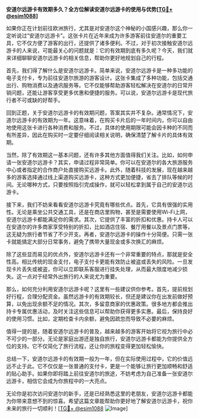 **安道尔远游卡有效期多久？全方位解读安道尔远游卡的使用与优势[[TG💪+ @esim1088](https://t.me/s/esim1088)]**

如果你正在计划前往欧洲旅行，尤其是对安道尔这个神秘的小国感兴趣，那么你一定听说过“安道尔远游卡”。这张卡片在近年来成为许多游客前往安道尔的重要工具，它不仅方便了游客的出行，还提供了诸多便利。不过，对于初次接触安道尔远游卡的人来说，可能最关心的问题就是：它的有效期到底有多久呢？今天，我们就来详细聊聊安道尔远游卡的相关信息，帮助你更好地规划自己的行程。

首先，我们得了解什么是安道尔远游卡。简单来说，安道尔远游卡是一种多功能的电子支付卡，专为前往安道尔旅游的游客设计。这张卡集成了多种功能，包括交通出行、购物消费以及通讯服务等。它不仅能够帮助游客轻松解决在安道尔的日常开销问题，还能让游客享受更多优惠和便捷的服务。可以说，安道尔远游卡是现代旅行者不可或缺的好帮手。

回到正题，关于安道尔远游卡的有效期问题，答案其实并不复杂。通常情况下，安道尔远游卡的有效期为一年。这意味着，在购买卡片后的一年时间内，你可以自由地使用这张卡进行各种消费和服务。不过，具体的使用期限可能会因卡种的不同而有所差异，因此在购买时一定要仔细阅读相关说明，确保清楚了解卡片的具体有效期。

当然，除了有效期这一基本问题，还有许多其他方面值得我们关注。比如，如何申请一张安道尔远游卡？其实，申请过程非常简单。你可以在安道尔的各大旅游服务中心或者指定的合作商户处直接购买远游卡。此外，随着科技的发展，现在越来越多的游客选择通过线上渠道购买远游卡，这种方式更加便捷，省去了排队等候的时间。无论哪种方式，只要按照指引完成操作，就可以轻松拿到属于自己的安道尔远游卡。

接下来，我们不妨来看看安道尔远游卡究竟有哪些优点。首先，它具有很强的实用性。无论是乘坐公共交通工具，还是在商店里购物，甚至是需要使用Wi-Fi上网，安道尔远游卡都能满足你的需求。其次，它提供了丰富的折扣和优惠。持卡人可以在安道尔的许多商家享受特别的折扣，比如酒店住宿、餐厅用餐以及景点门票等，这无疑为旅行者节省了不少开支。再者，安道尔远游卡的操作十分简便。只需一张卡就能搞定大部分日常事务，避免了携带大量现金或多次换汇的麻烦。

除了这些显而易见的优点外，安道尔远游卡还有一个非常重要的特点，那就是安全性高。相比传统的现金支付，电子支付卡更能有效防止被盗或丢失的风险。一旦发现卡片丢失或被盗，你可以立即联系客服进行挂失处理，从而最大限度地减少损失。这一点对于经常外出旅行的人来说尤为重要。

那么，如何充分利用安道尔远游卡呢？这里有一些建议供你参考。首先，提前规划好行程，合理分配资金。虽然远游卡的有效期较长，但还是建议你在出发前做好预算，以免出现余额不足的情况。其次，多留意商家的优惠政策。很多地方都会推出持卡专属优惠活动，及时关注这些信息可以帮助你获得更多实惠。最后，保持良好的使用习惯。比如，定期检查卡内余额，避免因疏忽而导致不必要的麻烦。

值得一提的是，随着安道尔远游卡的普及，越来越多的游客开始将它视为旅行中必不可少的一部分。无论是家庭出游还是独自旅行，安道尔远游卡都能为你提供全方位的支持。它不仅简化了旅行流程，还让你的旅程变得更加轻松愉快。

总结一下，安道尔远游卡的有效期一般为一年，但在实际使用过程中，它的价值远远不止于此。它不仅仅是一张普通的支付卡，更是一个能够让旅行更加顺畅和舒适的贴心助手。如果你即将踏上前往安道尔的旅途，不妨考虑为自己准备一张安道尔远游卡，相信它会成为你旅程中的一大亮点。

无论你是初次访问安道尔的新手，还是已经熟悉这里的老朋友，安道尔远游卡都能为你带来意想不到的惊喜。希望这篇文章能帮助你更好地了解安道尔远游卡，祝你未来的旅行一切顺利！[[TG💪+ @esim1088](https://t.me/s/esim1088) ![Image](https://i.postimg.cc/4NQfJmqS/Snipaste-2025-05-13-00-14-12.png)]
